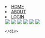 
<html>
<head>
	<link rel="stylesheet" type="text/css" href="style.css">
</head>
<body>
	<div>
		<a href="home.html"><li>HOME</li></a>
		<a href="about.html"><li>ABOUT</li></a>
		<a href="login.html"><li>LOGIN</li></a>
	</div>
	<div class="container">
		<img src="https://images.unsplash.com/photo-1662946042121-a82668229798?ixlib=rb-4.0.3&ixid=M3wxMjA3fDB8MHx0b3BpYy1mZWVkfDF8SnBnNktpZGwtSGt8fGVufDB8fHx8fA%3D%3D&auto=format&fit=crop&w=400&q=60">
		<img src="https://images.unsplash.com/photo-1666515878482-2109aa6f4900?ixlib=rb-4.0.3&ixid=M3wxMjA3fDB8MHx0b3BpYy1mZWVkfDd8SnBnNktpZGwtSGt8fGVufDB8fHx8fA%3D%3D&auto=format&fit=crop&w=400&q=60">
		<img src="https://images.unsplash.com/photo-1674826267013-441b8c239b01?ixlib=rb-4.0.3&ixid=M3wxMjA3fDB8MHx0b3BpYy1mZWVkfDE3fEpwZzZLaWRsLUhrfHxlbnwwfHx8fHw%3D&auto=format&fit=crop&w=400&q=60">
		<img src="https://images.unsplash.com/photo-1674421338545-d16368d8c042?ixlib=rb-4.0.3&ixid=M3wxMjA3fDB8MHx0b3BpYy1mZWVkfDE1fEpwZzZLaWRsLUhrfHxlbnwwfHx8fHw%3D&auto=format&fit=crop&w=400&q=60">
		<img src="https://images.unsplash.com/photo-1677741447050-e166cf1a1f14?ixlib=rb-4.0.3&ixid=M3wxMjA3fDB8MHx0b3BpYy1mZWVkfDIxfEpwZzZLaWRsLUhrfHxlbnwwfHx8fHw%3D&auto=format&fit=crop&w=400&q=60">
		<img src="https://images.unsplash.com/photo-1678465739486-3772d3c6252b?ixlib=rb-4.0.3&ixid=M3wxMjA3fDB8MHx0b3BpYy1mZWVkfDIzfEpwZzZLaWRsLUhrfHxlbnwwfHx8fHw%3D&auto=format&fit=crop&w=400&q=60">
		
	</div>

</body>
</html>
